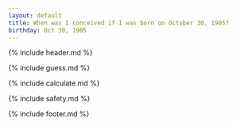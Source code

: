 ```yaml
---
layout: default
title: When was I conceived if I was born on October 30, 1905?
birthday: Oct 30, 1905
---
```


{% include header.md %}

{% include guess.md %}

{% include calculate.md %}

{% include safety.md %}

{% include footer.md %}



